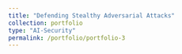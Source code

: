 ```yaml
---
title: "Defending Stealthy Adversarial Attacks"
collection: portfolio
type: "AI-Security"
permalink: /portfolio/portfolio-3
---
```


